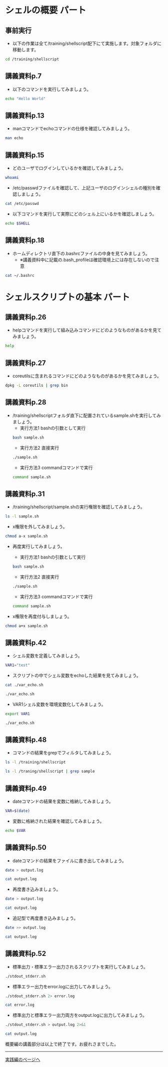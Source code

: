 # シェルの概要 パート

## 事前実行

- 以下の作業は全て/training/shellscript配下にて実施します。対象フォルダに移動します。

```bash
cd /training/shellscript
```

## 講義資料p.7

- 以下のコマンドを実行してみましょう。

```bash
echo "Hello World"
```

## 講義資料p.13

- manコマンドでechoコマンドの仕様を確認してみましょう。

```bash
man echo
```

## 講義資料p.15

- どのユーザでログインしているかを確認してみましょう。

```bash
whoami
```

- /etc/passwdファイルを確認して、上記ユーザのログインシェルの種別を確認しましょう。

```bash
cat /etc/passwd
```

- 以下コマンドを実行して実際にどのシェル上にいるかを確認しましょう。

```bash
echo $SHELL
```

## 講義資料p.18

- ホームディレクトリ直下の.bashrcファイルの中身を見てみましょう。
    - ※講義資料中に記載の.bash_profileは確認環境上には存在しないので注意

```bash
cat ~/.bashrc
```

# シェルスクリプトの基本 パート

## 講義資料p.26

- helpコマンドを実行して組み込みコマンドにどのようなものがあるかを見てみましょう。

```bash
help
```

## 講義資料p.27

- coreutilsに含まれるコマンドにどのようなものがあるかを見てみましょう。

```bash
dpkg -L coreutils | grep bin
```

## 講義資料p.28

- /training/shellscriptフォルダ直下に配置されているsample.shを実行してみましょう。
    - 実行方法1 bashの引数として実行
    ```bash
    bash sample.sh
    ```
    - 実行方法2 直接実行
    ```bash
    ./sample.sh
    ```
    - 実行方法3 commandコマンドで実行
    ```bash
    command sample.sh
    ```

## 講義資料p.31

- /training/shellscript/sample.shの実行権限を確認してみましょう。

```bash
ls -l sample.sh
```

- x権限を外してみましょう。

```bash
chmod a-x sample.sh
```

- 再度実行してみましょう。
    - 実行方法1 bashの引数として実行
    ```bash
    bash sample.sh
    ```
    - 実行方法2 直接実行
    ```bash
    ./sample.sh
    ```
    - 実行方法3 commandコマンドで実行
    ```bash
    command sample.sh
    ```

- x権限を再度付与しましょう。

```bash
chmod a+x sample.sh
```

## 講義資料p.42

- シェル変数を定義してみましょう。

```bash
VAR1="test"
```

- スクリプトの中でシェル変数をechoした結果を見てみましょう。

```bash
cat ./var_echo.sh
```

```bash
./var_echo.sh
```

- VAR1シェル変数を環境変数化してみましょう。

```bash
export VAR1
```

```bash
./var_echo.sh
```

## 講義資料p.48

- コマンドの結果をgrepでフィルタしてみましょう。

```bash
ls -l /training/shellscript
```

```bash
ls -l /traning/shellscript | grep sample
```

## 講義資料p.49

- dateコマンドの結果を変数に格納してみましょう。

```bash
VAR=$(date)
```

- 変数に格納された結果を確認してみましょう。

```bash
echo $VAR
```

## 講義資料p.50

- dateコマンドの結果をファイルに書き出してみましょう。

```bash
date > output.log
```

```bash
cat output.log
```

- 再度書き込みましょう。

```bash
date > output.log
```

```bash
cat output.log
```

- 追記型で再度書き込みましょう。

```bash
date >> output.log
```

```bash
cat output.log
```

## 講義資料p.52

- 標準出力・標準エラー出力されるスクリプトを実行してみましょう。

```bash
./stdout_stderr.sh
```

- 標準エラー出力をerror.logに出力してみましょう。

```bash
./stdout_stderr.sh 2> error.log
```

```bash
cat error.log
```

- 標準出力と標準エラー出力両方をoutput.logに出力してみましょう。

```bash
./stdout_stderr.sh > output.log 2>&1
```

```bash
cat output.log
```

概要編の講義部分は以上で終了です。お疲れさまでした。

---

[実践編のページへ](practice.md)

